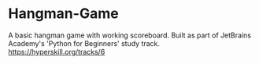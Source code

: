 # Hangman-Game
A basic hangman game with working scoreboard. Built as part of JetBrains Academy's 'Python for Beginners' study track. https://hyperskill.org/tracks/6
